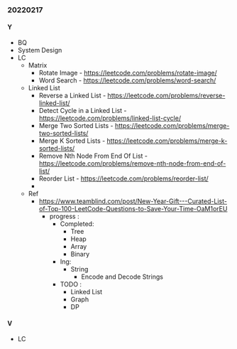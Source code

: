 ### 20220217

#### Y
- BQ
- System Design
- LC
  - Matrix
    - Rotate Image - https://leetcode.com/problems/rotate-image/
    - Word Search - https://leetcode.com/problems/word-search/
  - Linked List
    - Reverse a Linked List - https://leetcode.com/problems/reverse-linked-list/
    - Detect Cycle in a Linked List - https://leetcode.com/problems/linked-list-cycle/
    - Merge Two Sorted Lists - https://leetcode.com/problems/merge-two-sorted-lists/
    - Merge K Sorted Lists - https://leetcode.com/problems/merge-k-sorted-lists/
    - Remove Nth Node From End Of List - https://leetcode.com/problems/remove-nth-node-from-end-of-list/
    - Reorder List - https://leetcode.com/problems/reorder-list/
    - 
  - Ref
    - https://www.teamblind.com/post/New-Year-Gift---Curated-List-of-Top-100-LeetCode-Questions-to-Save-Your-Time-OaM1orEU
      - progress :
        - Completed:
          - Tree
          - Heap
          - Array
          - Binary
        - Ing:
          - String
            - Encode and Decode Strings
        - TODO :
          - Linked List
          - Graph
          - DP

#### V
- LC